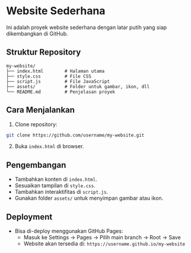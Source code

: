 # Website Sederhana

Ini adalah proyek website sederhana dengan latar putih yang siap dikembangkan di GitHub.

## Struktur Repository
```
my-website/
├── index.html        # Halaman utama
├── style.css         # File CSS
├── script.js         # File JavaScript
├── assets/           # Folder untuk gambar, ikon, dll
└── README.md         # Penjelasan proyek
```

## Cara Menjalankan
1. Clone repository:
```bash
git clone https://github.com/username/my-website.git
```
2. Buka `index.html` di browser.

## Pengembangan
- Tambahkan konten di `index.html`.
- Sesuaikan tampilan di `style.css`.
- Tambahkan interaktifitas di `script.js`.
- Gunakan folder `assets/` untuk menyimpan gambar atau ikon.

## Deployment
- Bisa di-deploy menggunakan GitHub Pages:
  - Masuk ke Settings → Pages → Pilih main branch → Root → Save
  - Website akan tersedia di: `https://username.github.io/my-website`

